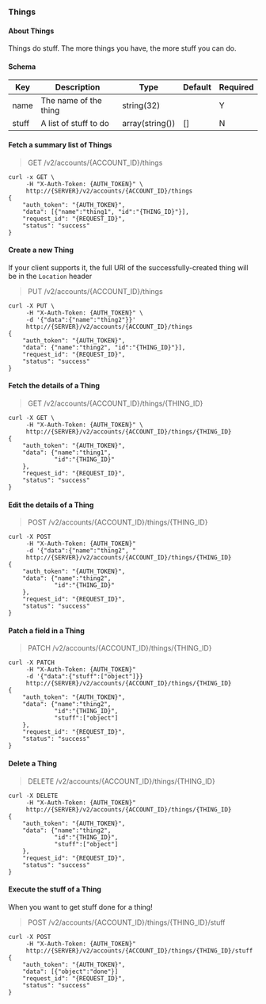 ### Things

#### About Things

Things do stuff. The more things you have, the more stuff you can do.

#### Schema

Key | Description | Type | Default | Required
--- | ----------- | ---- | ------- | --------
name | The name of the thing | string(32) | | Y
stuff | A list of stuff to do | array(string()) | [] | N

#### Fetch a summary list of Things

> GET /v2/accounts/{ACCOUNT_ID}/things

```curl
curl -x GET \
     -H "X-Auth-Token: {AUTH_TOKEN}" \
     http://{SERVER}/v2/accounts/{ACCOUNT_ID}/things
{
    "auth_token": "{AUTH_TOKEN}",
    "data": [{"name":"thing1", "id":"{THING_ID}"}],
    "request_id": "{REQUEST_ID}",
    "status": "success"
}
```

#### Create a new Thing

If your client supports it, the full URI of the successfully-created thing will be in the `Location` header

> PUT /v2/accounts/{ACCOUNT_ID}/things

```curl
curl -X PUT \
     -H "X-Auth-Token: {AUTH_TOKEN}" \
     -d '{"data":{"name":"thing2"}}'
     http://{SERVER}/v2/accounts/{ACCOUNT_ID}/things
{
    "auth_token": "{AUTH_TOKEN}",
    "data": {"name":"thing2", "id":"{THING_ID}"}],
    "request_id": "{REQUEST_ID}",
    "status": "success"
}
```

#### Fetch the details of a Thing

> GET /v2/accounts/{ACCOUNT_ID}/things/{THING_ID}

```curl
curl -X GET \
     -H "X-Auth-Token: {AUTH_TOKEN}" \
     http://{SERVER}/v2/accounts/{ACCOUNT_ID}/things/{THING_ID}
{
    "auth_token": "{AUTH_TOKEN}",
    "data": {"name":"thing1",
             "id":"{THING_ID}"
    },
    "request_id": "{REQUEST_ID}",
    "status": "success"
}
```

#### Edit the details of a Thing

> POST /v2/accounts/{ACCOUNT_ID}/things/{THING_ID}

```curl
curl -X POST
     -H "X-Auth-Token: {AUTH_TOKEN}"
     -d '{"data":{"name":"thing2", "
     http://{SERVER}/v2/accounts/{ACCOUNT_ID}/things/{THING_ID}
{
    "auth_token": "{AUTH_TOKEN}",
    "data": {"name":"thing2",
             "id":"{THING_ID}"
    },
    "request_id": "{REQUEST_ID}",
    "status": "success"
}
```

#### Patch a field in a Thing

> PATCH /v2/accounts/{ACCOUNT_ID}/things/{THING_ID}

```curl
curl -X PATCH
     -H "X-Auth-Token: {AUTH_TOKEN}"
     -d '{"data":{"stuff":["object"]}}
     http://{SERVER}/v2/accounts/{ACCOUNT_ID}/things/{THING_ID}
{
    "auth_token": "{AUTH_TOKEN}",
    "data": {"name":"thing2",
             "id":"{THING_ID}",
             "stuff":["object"]
    },
    "request_id": "{REQUEST_ID}",
    "status": "success"
}
```

#### Delete a Thing

> DELETE /v2/accounts/{ACCOUNT_ID}/things/{THING_ID}

```curl
curl -X DELETE
     -H "X-Auth-Token: {AUTH_TOKEN}"
     http://{SERVER}/v2/accounts/{ACCOUNT_ID}/things/{THING_ID}
{
    "auth_token": "{AUTH_TOKEN}",
    "data": {"name":"thing2",
             "id":"{THING_ID}",
             "stuff":["object"]
    },
    "request_id": "{REQUEST_ID}",
    "status": "success"
}
```

#### Execute the stuff of a Thing

When you want to get stuff done for a thing!

> POST /v2/accounts/{ACCOUNT_ID}/things/{THING_ID}/stuff

```curl
curl -X POST
     -H "X-Auth-Token: {AUTH_TOKEN}"
     http://{SERVER}/v2/accounts/{ACCOUNT_ID}/things/{THING_ID}/stuff
{
    "auth_token": "{AUTH_TOKEN}",
    "data": [{"object":"done"}]
    "request_id": "{REQUEST_ID}",
    "status": "success"
}
```

